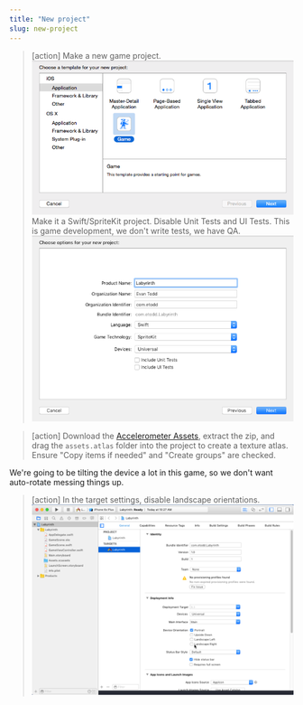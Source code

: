 ```yaml
---
title: "New project"
slug: new-project
---
```


> [action]
> Make a new game project.
> ![Making a new game project](../Tutorial-Images/new-game.png "Making a new game project")
> Make it a Swift/SpriteKit project. Disable Unit Tests and UI Tests. This is game development, we don't write tests, we have QA.
> ![Setting project properties](../Tutorial-Images/new-project.png "Setting project properties")

<!-- -->

> [action]
> Download the [Accelerometer Assets](https://github.com/MakeSchool-Tutorials/Accelerometer-SpriteKit-Swift/blob/master/AccelerometerAssets.zip), extract the zip, and drag the `assets.atlas` folder into the project to create a texture atlas. Ensure "Copy items if needed" and "Create groups" are checked.

<!-- -->

We're going to be tilting the device a lot in this game, so we don't want auto-rotate messing things up.

> [action]
> In the target settings, disable landscape orientations.
> ![Disabling landscape orientations](../Tutorial-Images/target-settings.png "Disabling landscape orientations")